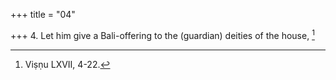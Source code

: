 +++
title = "04"

+++
4. Let him give a Bali-offering to the (guardian) deities of the house, [^3] 


[^3]:  Viṣṇu LXVII, 4-22.
